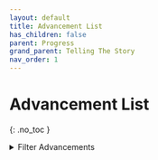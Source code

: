 ```yaml
---
layout: default
title: Advancement List
has_children: false
parent: Progress
grand_parent: Telling The Story
nav_order: 1
---
```

# Advancement List
{: .no_toc }

<details><summary>Filter Advancements</summary><fieldset class="filter"></fieldset></details>